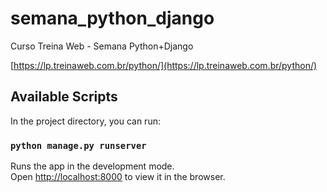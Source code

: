 # semana_python_django
Curso  Treina Web - Semana Python+Django

[https://lp.treinaweb.com.br/python/](https://lp.treinaweb.com.br/python/)

## Available Scripts

In the project directory, you can run:

### `python manage.py runserver`

Runs the app in the development mode.<br />
Open [http://localhost:8000](http://localhost:8000) to view it in the browser.

